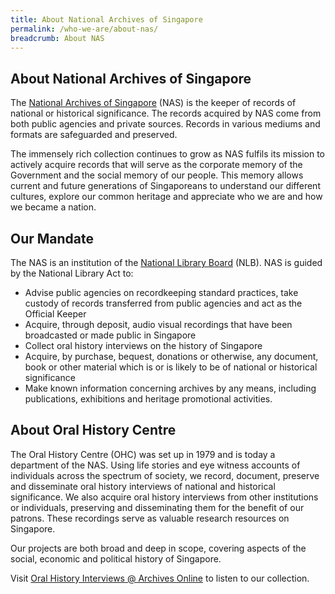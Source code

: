 ```yaml
---
title: About National Archives of Singapore
permalink: /who-we-are/about-nas/
breadcrumb: About NAS
---
```




## About National Archives of Singapore

The [National Archives of Singapore](https://www.nas.gov.sg) (NAS) is the keeper of records of national or historical significance. The records acquired by NAS come from both public agencies and private sources. Records in various mediums and formats are safeguarded and preserved.

The immensely rich collection continues to grow as NAS fulfils its mission to actively acquire records that will serve as the corporate memory of the Government and the social memory of our people. This memory allows current and future generations of Singaporeans to understand our different cultures, explore our common heritage and appreciate who we are and how we became a nation.

## Our Mandate

The NAS is an institution of the [National Library Board](https://www.nlb.gov.sg) (NLB). NAS is guided by the National Library Act to:

* Advise public agencies on recordkeeping standard practices, take custody of records transferred from public agencies and act as the Official Keeper
* Acquire, through deposit, audio visual recordings that have been broadcasted or made public in Singapore
* Collect oral history interviews on the history of Singapore
* Acquire, by purchase, bequest, donations or otherwise, any document, book or other material which is or is likely to be of national or historical significance
* Make known information concerning archives by any means, including publications, exhibitions and heritage promotional activities.

## About Oral History Centre

The Oral History Centre (OHC) was set up in 1979 and is today a department of the NAS. Using life stories and eye witness accounts of individuals across the spectrum of society, we record, document, preserve and disseminate oral history interviews of national and historical significance. We also acquire oral history interviews from other institutions or individuals, preserving and disseminating them for the benefit of our patrons. These recordings serve as valuable research resources on Singapore.

Our projects are both broad and deep in scope, covering aspects of the social, economic and political history of Singapore.

Visit [Oral History Interviews @ Archives Online](http://www.nas.gov.sg/archivesonline/oral_history_interviews/) to listen to our collection.